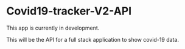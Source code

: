 # Covid19-tracker-V2-API

This app is currently in development. 

This will be the API for a full stack application to show covid-19 data.
